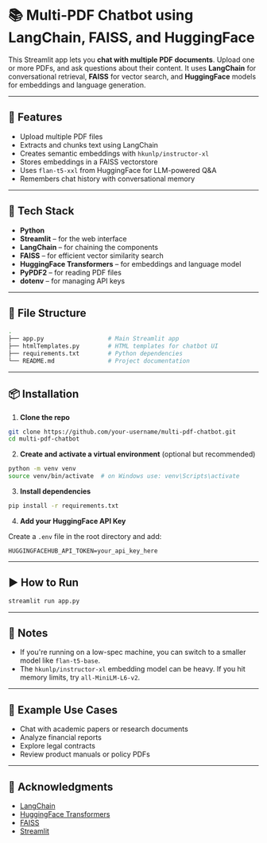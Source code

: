 
# 📚 Multi-PDF Chatbot using LangChain, FAISS, and HuggingFace

This Streamlit app lets you **chat with multiple PDF documents**. Upload one or more PDFs, and ask questions about their content. It uses **LangChain** for conversational retrieval, **FAISS** for vector search, and **HuggingFace** models for embeddings and language generation.

---

## 🚀 Features

* Upload multiple PDF files
* Extracts and chunks text using LangChain
* Creates semantic embeddings with `hkunlp/instructor-xl`
* Stores embeddings in a FAISS vectorstore
* Uses `flan-t5-xxl` from HuggingFace for LLM-powered Q\&A
* Remembers chat history with conversational memory

---

## 🧠 Tech Stack

* **Python**
* **Streamlit** – for the web interface
* **LangChain** – for chaining the components
* **FAISS** – for efficient vector similarity search
* **HuggingFace Transformers** – for embeddings and language model
* **PyPDF2** – for reading PDF files
* **dotenv** – for managing API keys

---

## 📂 File Structure

```bash
.
├── app.py                  # Main Streamlit app
├── htmlTemplates.py        # HTML templates for chatbot UI
├── requirements.txt        # Python dependencies
└── README.md               # Project documentation
```

---

## 📦 Installation

1. **Clone the repo**

```bash
git clone https://github.com/your-username/multi-pdf-chatbot.git
cd multi-pdf-chatbot
```

2. **Create and activate a virtual environment** (optional but recommended)

```bash
python -m venv venv
source venv/bin/activate  # on Windows use: venv\Scripts\activate
```

3. **Install dependencies**

```bash
pip install -r requirements.txt
```

4. **Add your HuggingFace API Key**

Create a `.env` file in the root directory and add:

```env
HUGGINGFACEHUB_API_TOKEN=your_api_key_here
```

---

## ▶️ How to Run

```bash
streamlit run app.py
```

---

## 📌 Notes

* If you're running on a low-spec machine, you can switch to a smaller model like `flan-t5-base`.
* The `hkunlp/instructor-xl` embedding model can be heavy. If you hit memory limits, try `all-MiniLM-L6-v2`.

---

## 📄 Example Use Cases

* Chat with academic papers or research documents
* Analyze financial reports
* Explore legal contracts
* Review product manuals or policy PDFs

---

## 🙌 Acknowledgments

* [LangChain](https://github.com/hwchase17/langchain)
* [HuggingFace Transformers](https://huggingface.co/models)
* [FAISS](https://github.com/facebookresearch/faiss)
* [Streamlit](https://streamlit.io/)

